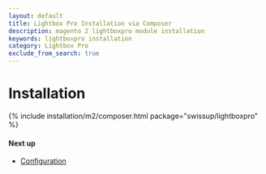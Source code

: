```yaml
---
layout: default
title: Lightbox Pro Installation via Composer
description: magento 2 lightboxpro module installation
keywords: lightboxpro installation
category: Lightbox Pro
exclude_from_search: true
---
```


# Installation

{% include installation/m2/composer.html package="swissup/lightboxpro" %}

#### Next up

 -  [Configuration](/m2/extensions/lightboxpro/configuration)
